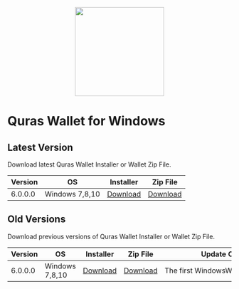 <p align="center">
<img
    src="http://blockapi.quraswallet.org/quras/img/logo1.png"
    width="200px">
</p>

# Quras Wallet for Windows

## Latest Version

Download latest Quras Wallet Installer or Wallet Zip File.

|Version|OS|Installer|Zip File|
|---|---|---|---|
|6.0.0.0|Windows 7,8,10|[Download](https://blockapi.quras.io/update/release/QurasInstaller(v6.0.0.0).exe)|[Download](https://blockapi.quras.io/update/release/QurasWallet(v6.0.0.0).zip)|

## Old Versions

Download previous versions of Quras Wallet Installer or Wallet Zip File.

|Version|OS|Installer|Zip File|Update Comment|
|---|---|---|---|---|
|6.0.0.0|Windows 7,8,10|[Download](https://blockapi.quras.io/update/release/QurasInstaller(v6.0.0.0).exe)|[Download](https://blockapi.quras.io/update/release/QurasWallet(v6.0.0.0).zip)|The first WindowsWallet for the mainnet|
